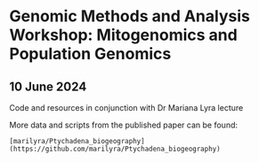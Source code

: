# Genomic Methods and Analysis Workshop: Mitogenomics and Population Genomics #

## 10 June 2024 ##

Code and resources in conjunction with Dr Mariana Lyra lecture

More data and scripts from the published paper can be found: 
```
[marilyra/Ptychadena_biogeography](https://github.com/marilyra/Ptychadena_biogeography)
```
